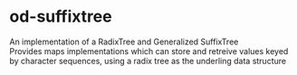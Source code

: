 od-suffixtree
=============

An implementation of a RadixTree and Generalized SuffixTree  
Provides maps implementations which can store and retreive values keyed by character sequences, using a radix tree as the underling data structure
